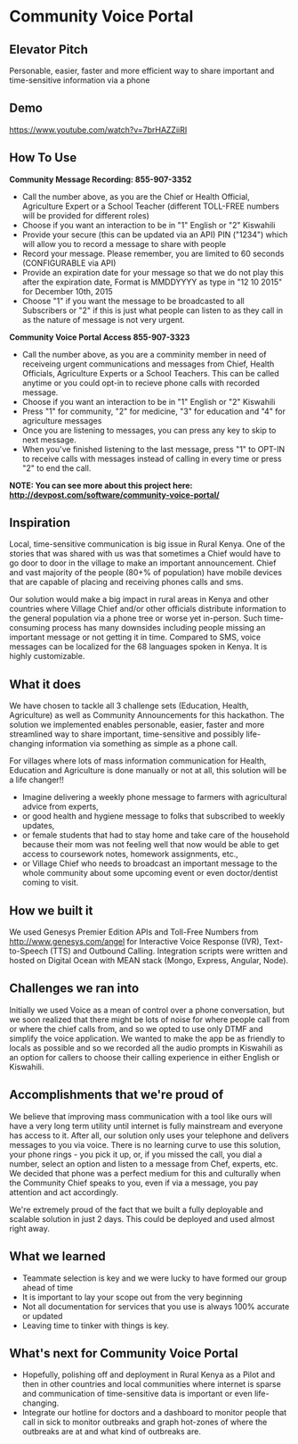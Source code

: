 # Community Voice Portal

## Elevator Pitch
Personable, easier, faster and more efficient way to share important and time-sensitive information via a phone

## Demo
https://www.youtube.com/watch?v=7brHAZZiiRI

## How To Use
**Community Message Recording: 855-907-3352**
- Call the number above, as you are the Chief or Health Official, Agriculture Expert or a School Teacher (different TOLL-FREE numbers will be provided for different roles)
- Choose if you want an interaction to be in "1" English or "2" Kiswahili
- Provide your secure (this can be updated via an API) PIN ("1234") which will allow you to record a message to share with people
- Record your message.  Please remember, you are limited to 60 seconds (CONFIGURABLE via API)
- Provide an expiration date for your message so that we do not play this after the expiration date, Format is MMDDYYYY as type in "12 10 2015" for December 10th, 2015
- Choose "1" if you want the message to be broadcasted to all Subscribers or "2" if this is just what people can listen to as they call in as the nature of message is not very urgent.

**Community Voice Portal Access	 855-907-3323** 
- Call the number above, as you are a comminity member in need of receiveing urgent communications and messages from Chief,  Health Officials, Agriculture Experts or a School Teachers.  This can be called anytime or you could opt-in to recieve phone calls with recorded message.
- Choose if you want an interaction to be in "1" English or "2" Kiswahili
- Press "1" for community, "2" for medicine, "3" for education and "4" for agriculture messages
- Once you are listening to messages, you can press any key to skip to next message.
- When you've finished listening to the last message, press "1" to OPT-IN to receive calls with messages instead of calling in every time or press "2" to end the call.

**NOTE: You can see more about this project here: http://devpost.com/software/community-voice-portal/**

## Inspiration
Local, time-sensitive communication is big issue in Rural Kenya.  One of the stories that was shared with us was that sometimes a Chief would have to go door to door in the village to make an important announcement.  Chief and vast majority of the people (80+% of population) have mobile devices that are capable of placing and receiving phones calls and sms.  

Our solution would make a big impact in rural areas in Kenya and other countries where Village Chief and/or other officials distribute information to the general population via a phone tree or worse yet in-person.  Such time-consuming process has many downsides including people missing an important message or not getting it in time.  Compared to SMS, voice messages can be localized for the 68 languages spoken in Kenya.  It is highly customizable.

## What it does
We have chosen to tackle all 3 challenge sets (Education, Health, Agriculture) as well as Community Announcements for this hackathon. The solution we implemented enables personable, easier, faster and more streamlined way to share important, time-sensitive and possibly life-changing information via something as simple as a phone call.  

For villages where lots of mass information communication for Health, Education and Agriculture is done manually or not at all, this solution will be a life changer!!
- Imagine delivering a weekly phone message to farmers with agricultural advice from experts, 
- or good health and hygiene message to folks that subscribed to weekly updates, 
- or female students that had to stay home and take care of the household because their mom was not feeling well that now would be able to get access to coursework notes, homework assignments, etc., 
- or Village Chief who needs to broadcast an important message to the whole community about some upcoming event or even doctor/dentist coming to visit.

## How we built it
We used Genesys Premier Edition APIs and Toll-Free Numbers from http://www.genesys.com/angel for Interactive Voice Response (IVR), Text-to-Speech (TTS) and Outbound Calling.  Integration scripts were written and hosted on Digital Ocean with MEAN stack (Mongo, Express, Angular, Node).  

## Challenges we ran into
Initially we used Voice as a mean of control over a phone conversation, but we soon realized that there might be lots of noise for where people call from or where the chief calls from, and so we opted to use only DTMF and simplify the voice application.  We wanted to make the app be as friendly to locals as possible and so we recorded all the audio prompts in Kiswahili as an option for callers to choose their calling experience in either English or Kiswahili.

## Accomplishments that we're proud of
We believe that improving mass communication with a tool like ours will have a very long term utility until internet is fully mainstream and everyone has access to it.  After all, our solution only uses your telephone and delivers messages to you via voice.  There is no learning curve to use this solution, your phone rings - you pick it up, or, if you missed the call, you dial a number, select an option and listen to a message from Chef, experts, etc.  We decided that phone was a perfect medium for this and culturally when the Community Chief speaks to you, even if via a message, you pay attention and act accordingly.

We're extremely proud of the fact that we built a fully deployable and scalable solution in just 2 days. This could be deployed and used almost right away.

## What we learned
- Teammate selection is key and we were lucky to have formed our group ahead of time
- It is important to lay your scope out from the very beginning
- Not all documentation for services that you use is always 100% accurate or updated
- Leaving time to tinker with things is key.

## What's next for Community Voice Portal
- Hopefully, polishing off and deployment in Rural Kenya as a Pilot and then in other countries and local communities where internet is sparse and communication of time-sensitive data is important or even life-changing.
- Integrate our hotline for doctors and a dashboard to monitor people that call in sick to monitor outbreaks and graph hot-zones of where the outbreaks are at and what kind of outbreaks are. 



